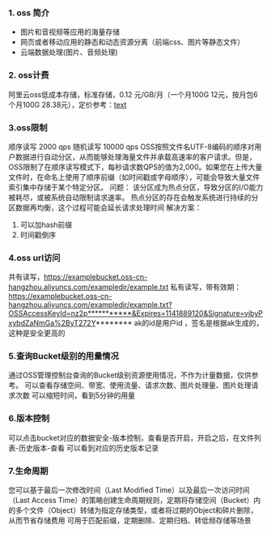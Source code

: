 ### 1. oss 简介
* 图片和音视频等应用的海量存储
* 网页或者移动应用的静态和动态资源分离（前端css、图片等静态文件）
* 云端数据处理(图片、音频处理)
### 2. oss计费
阿里云oss低成本存储，标准存储，0.12 元/GB/月（一个月100G 12元，按月包6个月100G 28.38元），定价参考：[text](https://www.aliyun.com/price/product?spm=a2c4g.11186623.0.0.7655a3beyBhnbq#/oss/detail/ossbag)
### 3.oss限制
顺序读写 2000 qps
随机读写 10000 qps
OSS按照文件名UTF-8编码的顺序对用户数据进行自动分区，从而能够处理海量文件并承载高速率的客户请求。但是，OSS限制了在顺序读写模式下，每秒请求数QPS的值为2,000。如果您在上传大量文件时，在命名上使用了顺序前缀（如时间戳或字母顺序），可能会导致大量文件索引集中存储于某个特定分区。
问题：
该分区成为热点分区，导致分区的I/O能力被耗尽，或被系统自动限制请求速率。
热点分区的存在会触发系统进行持续的分区数据再均衡，这个过程可能会延长请求处理时间
解决方案：
1. 可以加hash前缀
2. 时间戳倒序
### 4.oss url访问
共有读写，https://examplebucket.oss-cn-hangzhou.aliyuncs.com/exampledir/example.txt
私有读写，带有效期：https://examplebucket.oss-cn-hangzhou.aliyuncs.com/exampledir/example.txt?OSSAccessKeyId=nz2p***********&Expires=1141889120&Signature=vjbyPxybdZaNmGa%2ByT272Y********
ak的id是用户id ，签名是根据ak生成的，这种是安全更高的
### 5.查询Bucket级别的用量情况
通过OSS管理控制台查询的Bucket级别资源使用情况，不作为计量数据，仅供参考。
可以查看存储空间、带宽、使用流量、请求次数、图片处理量、图片处理请求次数
可以缩短时间，看到5分钟的用量
### 6.版本控制
可以点击bucket对应的数据安全-版本控制，查看是否开启，开启之后，在文件列表-历史版本-查看 可以看到对应的历史版本记录
### 7.生命周期
您可以基于最后一次修改时间（Last Modified Time）以及最后一次访问时间（Last Access Time）的策略创建生命周期规则，定期将存储空间（Bucket）内的多个文件（Object）转储为指定存储类型，或者将过期的Object和碎片删除，从而节省存储费用
可用于匹配前缀，定期删除、定期归档、转低频存储等场景

